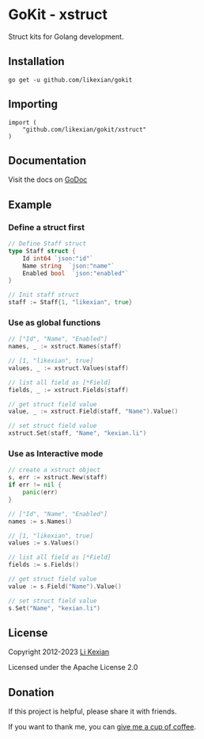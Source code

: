 # GoKit - xstruct

Struct kits for Golang development.

## Installation

    go get -u github.com/likexian/gokit

## Importing

    import (
        "github.com/likexian/gokit/xstruct"
    )

## Documentation

Visit the docs on [GoDoc](https://godoc.org/github.com/likexian/gokit/xstruct)

## Example

### Define a struct first

```go
// Define Staff struct
type Staff struct {
    Id int64 `json:"id"`
    Name string  `json:"name"`
    Enabled bool  `json:"enabled"`
}

// Init staff struct
staff := Staff{1, "likexian", true}
```

### Use as global functions

```go
// ["Id", "Name", "Enabled"]
names, _ := xstruct.Names(staff)

// [1, "likexian", true]
values, _ := xstruct.Values(staff)

// list all field as [*Field]
fields, _ := xstruct.Fields(staff)

// get struct field value
value, _ := xstruct.Field(staff, "Name").Value()

// set struct field value
xstruct.Set(staff, "Name", "kexian.li")
```

### Use as Interactive mode

```go
// create a xstruct object
s, err := xstruct.New(staff)
if err != nil {
    panic(err)
}

// ["Id", "Name", "Enabled"]
names := s.Names()

// [1, "likexian", true]
values := s.Values()

// list all field as [*Field]
fields := s.Fields()

// get struct field value
value := s.Field("Name").Value()

// set struct field value
s.Set("Name", "kexian.li")
```

## License

Copyright 2012-2023 [Li Kexian](https://www.likexian.com/)

Licensed under the Apache License 2.0

## Donation

If this project is helpful, please share it with friends.

If you want to thank me, you can [give me a cup of coffee](https://www.likexian.com/donate/).
